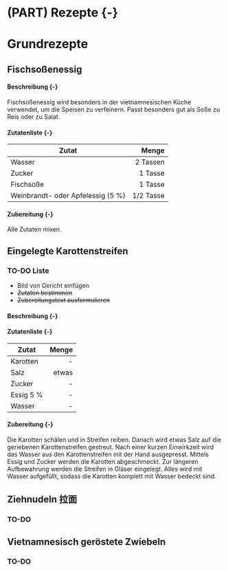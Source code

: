 # (PART) Rezepte {-}

# Grundrezepte

## Fischsoßenessig

#### Beschreibung {-}

Fischsoßenessig wird besonders in der vietnamnesischen Küche verwendet, um die Speisen zu verfeinern. Passt besonders gut als Soße zu Reis oder zu Salat. 

#### Zutatenliste {-}

Zutat | Menge 
---|---:
Wasser | 2 Tassen
Zucker | 1 Tasse
Fischsoße | 1 Tasse
Weinbrandt- oder Apfelessig (5 %) | 1/2 Tasse


#### Zubereitung {-}
Alle Zutaten mixen.


## Eingelegte Karottenstreifen

### TO-DO Liste

- Bild von Gericht einfügen
-  ~~Zutaten bestimmen~~
- ~~Zubereitungstext ausformulieren~~



#### Beschreibung {-}


#### Zutatenliste {-}

Zutat | Menge 
---|---:
Karotten | -
Salz | etwas
Zucker | -
Essig 5 % | -
Wasser | -


#### Zubereitung {-}

Die Karotten schälen und in Streifen reiben. Danach wird etwas Salz auf die geriebenen Karottenstreifen gestreut. Nach einer kurzen Einwirkzeit wird das Wasser aus den Karottenstreifen mit der Hand ausgepresst. Mittels Essig und Zucker werden die Karotten abgeschmeckt. Zur längeren Aufbewahrung werden die Streifen in Gläser eingelegt. Alles wird mit Wasser aufgefüllt, sodass die Karotten komplett mit Wasser bedeckt sind. 


## Ziehnudeln 拉面

### TO-DO

## Vietnamnesisch geröstete Zwiebeln

### TO-DO
